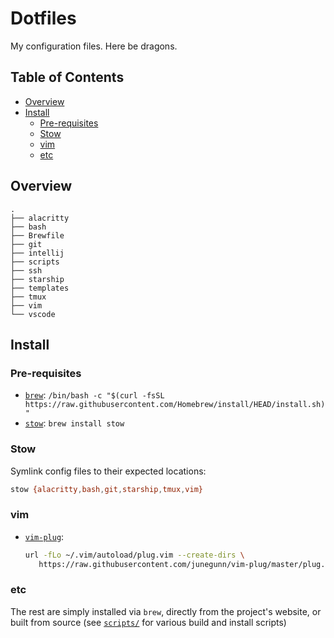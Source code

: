 # Dotfiles

My configuration files. Here be dragons.

## Table of Contents

<!-- START doctoc generated TOC please keep comment here to allow auto update -->
<!-- DON'T EDIT THIS SECTION, INSTEAD RE-RUN doctoc TO UPDATE -->

- [Overview](#overview)
- [Install](#install)
  - [Pre-requisites](#pre-requisites)
  - [Stow](#stow)
  - [vim](#vim)
  - [etc](#etc)

<!-- END doctoc generated TOC please keep comment here to allow auto update -->

## Overview

```text
.
├── alacritty
├── bash
├── Brewfile
├── git
├── intellij
├── scripts
├── ssh
├── starship
├── templates
├── tmux
├── vim
└── vscode
```

## Install

### Pre-requisites

- [`brew`](https://brew.sh): `/bin/bash -c "$(curl -fsSL https://raw.githubusercontent.com/Homebrew/install/HEAD/install.sh)"`
- [`stow`](https://www.gnu.org/software/stow/): `brew install stow`

### Stow

Symlink config files to their expected locations:

```sh
stow {alacritty,bash,git,starship,tmux,vim}
```

### vim

- [`vim-plug`](https://github.com/junegunn/vim-plug):

  ```sh
  url -fLo ~/.vim/autoload/plug.vim --create-dirs \
     https://raw.githubusercontent.com/junegunn/vim-plug/master/plug.vim
  ```

### etc

The rest are simply installed via `brew`, directly from the project's website,
or built from source (see [`scripts/`](scripts) for various build and install
scripts)
